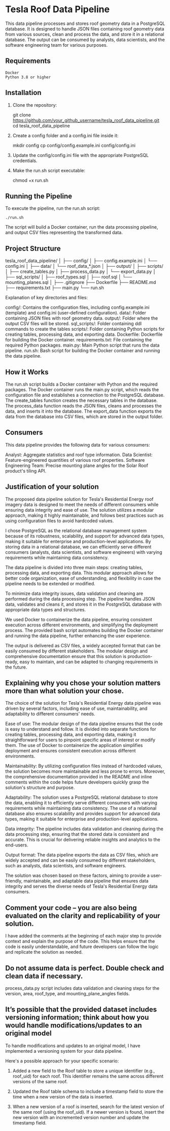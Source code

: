 # Tesla Roof Data Pipeline

This data pipeline processes and stores roof geometry data in a PostgreSQL database. It is designed to handle JSON files containing roof geometry data from various sources, clean and process the data, and store it in a relational database. The output can be consumed by analysts, data scientists, and the software engineering team for various purposes.

## Requirements

	Docker
	Python 3.8 or higher

## Installation

1. Clone the repository:

	git clone https://github.com/your_github_username/tesla_roof_data_pipeline.git
	cd tesla_roof_data_pipeline

2. Create a config folder and a config.ini file inside it:

	mkdir config
	cp config/config.example.ini config/config.ini

3. Update the config/config.ini file with the appropriate PostgreSQL credentials.

4. Make the run.sh script executable:

	chmod +x run.sh

## Running the Pipeline

To execute the pipeline, run the run.sh script:

	./run.sh

The script will build a Docker container, run the data processing pipeline, and output CSV files representing the transformed data.

## Project Structure

tesla_roof_data_pipeline/
│
├── config/
│   ├── config.example.ini
│   └── config.ini
│
├── data/
│   └── roof_data_*.json
│
├── output/
│
├── scripts/
│   ├── create_tables.py
│   ├── process_data.py
│   └── export_data.py
│
├── sql_scripts/
│   ├── roof_types.sql
│   ├── roof.sql
│   └── mounting_planes.sql
│
├── .gitignore
├── Dockerfile
├── README.md
├── requirements.txt
├── main.py
└── run.sh

Explanation of key directories and files:

config/: Contains the configuration files, including config.example.ini (template) and config.ini (user-defined configuration).
data/: Folder containing JSON files with roof geometry data.
output/: Folder where the output CSV files will be stored.
sql_scripts/: Folder containing ddl commands to create the tables
scripts/: Folder containing Python scripts for creating tables, processing data, and exporting data.
Dockerfile: Dockerfile for building the Docker container.
requirements.txt: File containing the required Python packages.
main.py: Main Python script that runs the data pipeline.
run.sh: Bash script for building the Docker container and running the data pipeline.

## How it Works

The run.sh script builds a Docker container with Python and the required packages.
The Docker container runs the main.py script, which reads the configuration file and establishes a connection to the PostgreSQL database.
The create_tables function creates the necessary tables in the database.
The process_data function reads the JSON files, cleans and processes the data, and inserts it into the database.
The export_data function exports the data from the database into CSV files, which are stored in the output folder.

## Consumers
This data pipeline provides the following data for various consumers:

Analyst: Aggregate statistics and roof type information.
Data Scientist: Feature-engineered quantities of various roof properties.
Software Engineering Team: Precise mounting plane angles for the Solar Roof product's tiling API.

## Justification of your solution

The proposed data pipeline solution for Tesla's Residential Energy roof imagery data is designed to meet the needs of different consumers while ensuring data integrity and ease of use. The solution utilizes a modular approach, making it highly maintainable, and follows best practices such as using configuration files to avoid hardcoded values.

I chose PostgreSQL as the relational database management system because of its robustness, scalability, and support for advanced data types, making it suitable for enterprise and production-level applications. By storing data in a relational database, we can efficiently serve different consumers (analysts, data scientists, and software engineers) with varying requirements while maintaining data consistency.

The data pipeline is divided into three main steps: creating tables, processing data, and exporting data. This modular approach allows for better code organization, ease of understanding, and flexibility in case the pipeline needs to be extended or modified.

To minimize data integrity issues, data validation and cleaning are performed during the data processing step. The pipeline handles JSON data, validates and cleans it, and stores it in the PostgreSQL database with appropriate data types and structures.

We used Docker to containerize the data pipeline, ensuring consistent execution across different environments, and simplifying the deployment process. The provided bash script automates building the Docker container and running the data pipeline, further enhancing the user experience.

The output is delivered as CSV files, a widely accepted format that can be easily consumed by different stakeholders. The modular design and comprehensive documentation ensure that this solution is production-ready, easy to maintain, and can be adapted to changing requirements in the future.

## Explaining why you chose your solution matters more than what solution your chose.

The choice of the solution for Tesla's Residential Energy data pipeline was driven by several factors, including ease of use, maintainability, and adaptability to different consumers' needs.

Ease of use: The modular design of the data pipeline ensures that the code is easy to understand and follow. It is divided into separate functions for creating tables, processing data, and exporting data, making it straightforward for users to pinpoint specific areas of interest or modify them. The use of Docker to containerize the application simplifies deployment and ensures consistent execution across different environments.

Maintainability: By utilizing configuration files instead of hardcoded values, the solution becomes more maintainable and less prone to errors. Moreover, the comprehensive documentation provided in the README and inline comments within the code helps future developers quickly grasp the solution's structure and purpose.

Adaptability: The solution uses a PostgreSQL relational database to store the data, enabling it to efficiently serve different consumers with varying requirements while maintaining data consistency. The use of a relational database also ensures scalability and provides support for advanced data types, making it suitable for enterprise and production-level applications.

Data integrity: The pipeline includes data validation and cleaning during the data processing step, ensuring that the stored data is consistent and accurate. This is crucial for delivering reliable insights and analytics to the end-users.

Output format: The data pipeline exports the data as CSV files, which are widely accepted and can be easily consumed by different stakeholders, such as analysts, data scientists, and software engineers.

The solution was chosen based on these factors, aiming to provide a user-friendly, maintainable, and adaptable data pipeline that ensures data integrity and serves the diverse needs of Tesla's Residential Energy data consumers.

## Comment your code – you are also being evaluated on the clarity and replicability of your solution.

I have added the comments at the beginning of each major step to provide context and explain the purpose of the code. This helps ensure that the code is easily understandable, and future developers can follow the logic and replicate the solution as needed.

## Do not assume data is perfect. Double check and clean data if necessary.

process_data.py script includes data validation and cleaning steps for the version, area, roof_type, and mounting_plane_angles fields.

## It’s possible that the provided dataset includes versioning information; think about how you would handle modifications/updates to an original model

To handle modifications and updates to an original model, I have implemented a versioning system for your data pipeline.

Here's a possible approach for your specific scenario:

1. Added a new field to the Roof table to store a unique identifier (e.g., roof_uid) for each roof. This identifier remains the same across different versions of the same roof.

2. Updated the Roof table schema to include a timestamp field to store the time when a new version of the data is inserted.

3. When a new version of a roof is inserted, search for the latest version of the same roof (using the roof_uid). If a newer version is found, insert the new version with an incremented version number and update the timestamp field.
